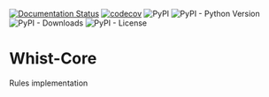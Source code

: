 [![Documentation Status](https://readthedocs.org/projects/pip/badge/?version=stable)](https://pip.pypa.io/en/stable/?badge=stable)
[![codecov](https://codecov.io/gh/Whist-Team/Whist-Core/branch/main/graph/badge.svg)](https://codecov.io/gh/Whist-Team/Whist-Core)
![PyPI](https://img.shields.io/pypi/v/whist-core)
![PyPI - Python Version](https://img.shields.io/pypi/pyversions/whist-core)
![PyPI - Downloads](https://img.shields.io/pypi/dm/whist-core)
![PyPI - License](https://img.shields.io/pypi/l/whist-core)


# Whist-Core
Rules implementation
